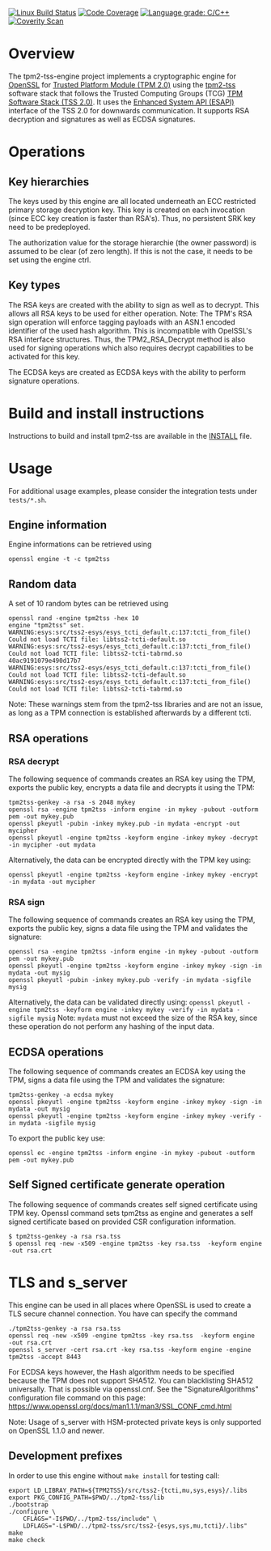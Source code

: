 [![Linux Build Status](https://github.com/tpm2-software/tpm2-tss-engine/workflows/Linux%20Build%20Status/badge.svg)](https://github.com/tpm2-software/tpm2-tss-engine/actions)
[![Code Coverage](https://codecov.io/gh/tpm2-software/tpm2-tss-engine/branch/master/graph/badge.svg)](https://codecov.io/gh/tpm2-software/tpm2-tss-engine)
[![Language grade: C/C++](https://img.shields.io/lgtm/grade/cpp/g/tpm2-software/tpm2-tss-engine.svg?logo=lgtm&logoWidth=18)](https://lgtm.com/projects/g/tpm2-software/tpm2-tss-engine/context:cpp)
[![Coverity Scan](https://img.shields.io/coverity/scan/22247.svg)](https://scan.coverity.com/projects/tpm2-tss-engine)


# Overview
The tpm2-tss-engine project implements a cryptographic engine for
[OpenSSL](https://www.openssl.org) for
[Trusted Platform Module (TPM 2.0)](https://trustedcomputinggroup.org/work-groups/trusted-platform-module/)
using the [tpm2-tss](https://www.github.org/tpm2-software/tpm2-tss) software
stack that follows the Trusted Computing Groups (TCG) 
[TPM Software Stack (TSS 2.0)](https://trustedcomputinggroup.org/work-groups/software-stack/).
It uses the 
[Enhanced System API (ESAPI)](https://trustedcomputinggroup.org/wp-content/uploads/TSS_ESAPI_Version-0.9_Revision-04_reviewEND030918.pdf)
interface of the TSS 2.0 for downwards communication. It supports RSA decryption
and signatures as well as ECDSA signatures.

# Operations

## Key hierarchies
The keys used by this engine are all located underneath an ECC restricted
primary storage decryption key. This key is created on each invocation (since
ECC key creation is faster than RSA's). Thus, no persistent SRK key need to be
predeployed.

The authorization value for the storage hierarchie (the owner password) is
assumed to be clear (of zero length). If this is not the case, it needs to be
set using the engine ctrl.

## Key types
The RSA keys are created with the ability to sign as well as to decrypt.
This allows all RSA keys to be used for either operation.
Note: The TPM's RSA sign operation will enforce tagging payloads with an ASN.1
encoded identifier of the used hash algorithm. This is incompatible with
OpelSSL's RSA interface structures. Thus, the TPM2_RSA_Decrypt method is also
used for signing operations which also requires decrypt capabilities to be
activated for this key.

The ECDSA keys are created as ECDSA keys with the ability to perform signature
operations.

# Build and install instructions
Instructions to build and install tpm2-tss are available in the
[INSTALL](INSTALL.md) file.

# Usage

For additional usage examples, please consider the integration tests under
`tests/*.sh`.

## Engine information
Engine informations can be retrieved using
```
openssl engine -t -c tpm2tss
```

## Random data
A set of 10 random bytes can be retrieved using
```
openssl rand -engine tpm2tss -hex 10
engine "tpm2tss" set.
WARNING:esys:src/tss2-esys/esys_tcti_default.c:137:tcti_from_file() Could not load TCTI file: libtss2-tcti-default.so
WARNING:esys:src/tss2-esys/esys_tcti_default.c:137:tcti_from_file() Could not load TCTI file: libtss2-tcti-tabrmd.so
40ac9191079e490d17b7
WARNING:esys:src/tss2-esys/esys_tcti_default.c:137:tcti_from_file() Could not load TCTI file: libtss2-tcti-default.so
WARNING:esys:src/tss2-esys/esys_tcti_default.c:137:tcti_from_file() Could not load TCTI file: libtss2-tcti-tabrmd.so
```
Note: These warnings stem from the tpm2-tss libraries and are not an issue, as
long as a TPM connection is established afterwards by a different tcti.

## RSA operations

### RSA decrypt
The following sequence of commands creates an RSA key using the TPM, exports the
public key, encrypts a data file and decrypts it using the TPM:
```
tpm2tss-genkey -a rsa -s 2048 mykey
openssl rsa -engine tpm2tss -inform engine -in mykey -pubout -outform pem -out mykey.pub
openssl pkeyutl -pubin -inkey mykey.pub -in mydata -encrypt -out mycipher
openssl pkeyutl -engine tpm2tss -keyform engine -inkey mykey -decrypt -in mycipher -out mydata
```
Alternatively, the data can be encrypted directly with the TPM key using:
```
openssl pkeyutl -engine tpm2tss -keyform engine -inkey mykey -encrypt -in mydata -out mycipher
```

### RSA sign
The following sequence of commands creates an RSA key using the TPM, exports the
public key, signs a data file using the TPM and validates the signature:
```
openssl rsa -engine tpm2tss -inform engine -in mykey -pubout -outform pem -out mykey.pub
openssl pkeyutl -engine tpm2tss -keyform engine -inkey mykey -sign -in mydata -out mysig
openssl pkeyutl -pubin -inkey mykey.pub -verify -in mydata -sigfile mysig
```
Alternatively, the data can be validated directly using:
`openssl pkeyutl -engine tpm2tss -keyform engine -inkey mykey -verify -in mydata -sigfile mysig`
Note: `mydata` must not exceed the size of the RSA key, since these operation
do not perform any hashing of the input data.

## ECDSA operations
The following sequence of commands creates an ECDSA key using the TPM, signs
a data file using the TPM and validates the signature:
```
tpm2tss-genkey -a ecdsa mykey
openssl pkeyutl -engine tpm2tss -keyform engine -inkey mykey -sign -in mydata -out mysig
openssl pkeyutl -engine tpm2tss -keyform engine -inkey mykey -verify -in mydata -sigfile mysig
```

To export the public key use:

```
openssl ec -engine tpm2tss -inform engine -in mykey -pubout -outform pem -out mykey.pub
```

## Self Signed certificate generate operation 
The following sequence of commands creates self signed certificate using TPM
key. Openssl command sets tpm2tss as engine and generates a self signed
certificate based on provided CSR configuration information.
```
$ tpm2tss-genkey -a rsa rsa.tss
$ openssl req -new -x509 -engine tpm2tss -key rsa.tss  -keyform engine -out rsa.crt
```

# TLS and s_server
This engine can be used in all places where OpenSSL is used to create a TLS
secure channel connection. You have can specify the command
```
./tpm2tss-genkey -a rsa rsa.tss
openssl req -new -x509 -engine tpm2tss -key rsa.tss  -keyform engine  -out rsa.crt
openssl s_server -cert rsa.crt -key rsa.tss -keyform engine -engine tpm2tss -accept 8443
```

For ECDSA keys however, the Hash algorithm needs to be specified because the TPM
does not support SHA512. You can blacklisting SHA512 universally. That is
possible via openssl.cnf. See the "SignatureAlgorithms" configuration file
command on this page:
https://www.openssl.org/docs/man1.1.1/man3/SSL_CONF_cmd.html

Note: Usage of s_server with HSM-protected private keys is only supported on
OpenSSL 1.1.0 and newer.

## Development prefixes
In order to use this engine without `make install` for testing call:
```
export LD_LIBRAY_PATH=${TPM2TSS}/src/tss2-{tcti,mu,sys,esys}/.libs
export PKG_CONFIG_PATH=$PWD/../tpm2-tss/lib
./bootstrap
./configure \
    CFLAGS="-I$PWD/../tpm2-tss/include" \
    LDFLAGS="-L$PWD/../tpm2-tss/src/tss2-{esys,sys,mu,tcti}/.libs"
make
make check
```
